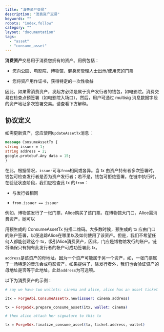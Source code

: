 ```yaml
---
title: "消费资产交易"
description: "消费资产交易"
keywords: ""
robots: "index,follow"
category: ""
layout: "documentation"
tags:
  - "asset"
  - "consume_asset"
---
```


**消费资产**交易用于消费您拥有的资产。用例包括：

- 您向公园、电影院、博物馆、健身房管理人士出示/使用您的门票

- 您将资产用作证书，获得特定的一次性收益

因此，如果需消费资产，发起方必须是属于资产发行者的钱包，如电影院。消费交易在检查点预签署（如电影院入场口），然后，用户可通过 multisig 消息数据字段的资产地址多次签署交易。请查看下方解释。

## 协议定义

如需更新资产，您应使用`UpdateAssetTx`消息：

```proto
message ConsumeAssetTx {
string issuer = 1;
string address = 2;
google.protobuf.Any data = 15;
}
```

在此，根据情况，`issuer`可与`from`相同或各异。当 tx 由资产持有者多次签署时，钱包可检查发行者是否为资产发行者；若不是，钱包可拒绝签署。在链中执行时，在验证状态阶段，我们应检查此 tx 的`from`：

- 与发行者相同

- `from.issuer == issuer`

例如，博物馆发行了一张门票，Alice购买了该门票。在博物馆大门口，Alice需消费资产，她可以

用预生成的 ConsumeAssetTx 扫描二维码。大多数时候，预生成的 tx 应由门口的账户签署，以便追踪Alice在哪里以及如何使用了该资产。但是，我们不希望任何人都能创建这个 tx，吸引Alice消费资产，因此，门应是博物馆发行的账户。链将确保只有拥有此发行者的帐户可成功签署此 tx。

`address`是该资产的母地址。因为一个资产可能属于另一个资产，如，一张门票属于一场特定的音乐会或电影资产。如果提供了，除发行者外，我们也会验证资产的母地址是否等于此地址。此处`address`为可选项。

以下为消费资产的示例：

```elixir
# say we have two wallets: cinema and alice, alice has an asset ticket

itx = ForgeAbi.ConsumeAssetTx.new(issuer: cinema.address)

tx = ForgeSdk.prepare_consume_asset(itx, wallet: cinema)

# then alice attach her signature to this tx

tx = ForgeSdk.finalize_consume_asset(tx, ticket.address, wallet)
```
